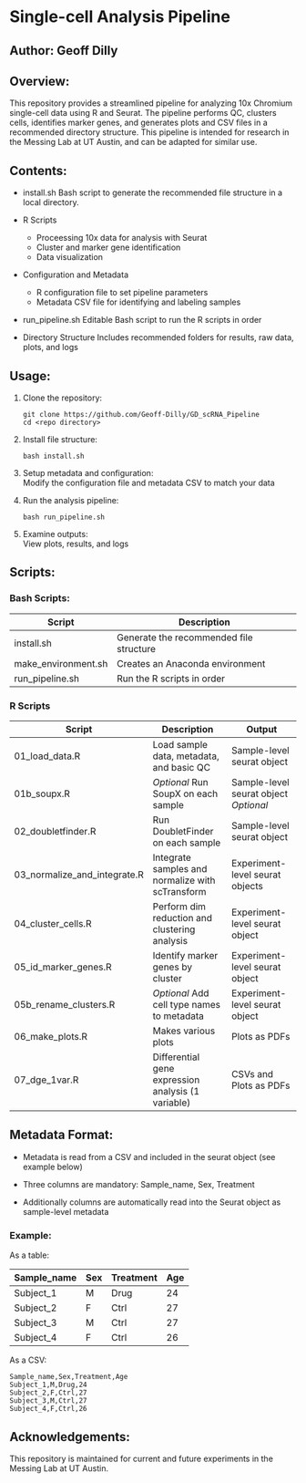 # Single-cell Analysis Pipeline 

## Author: Geoff Dilly

## Overview:

This repository provides a streamlined pipeline for analyzing 10x Chromium single-cell data using R and Seurat. The pipeline performs QC, clusters cells, identifies marker genes, and generates plots and CSV files in a recommended directory structure. This pipeline is intended for research in the Messing Lab at UT Austin, and can be adapted for similar use. 

## Contents:

- install.sh
	Bash script to generate the recommended file structure in a local directory. 

- R Scripts
	- Proceessing 10x data for analysis with Seurat
	- Cluster and marker gene identification  
	- Data visualization

- Configuration and Metadata
	- R configuration file to set pipeline parameters
	- Metadata CSV file for identifying and labeling samples

- run_pipeline.sh
	Editable Bash script to run the R scripts in order

- Directory Structure
	Includes recommended folders for results, raw data, plots, and logs

## Usage:
1. Clone the repository:

    ```shell
    git clone https://github.com/Geoff-Dilly/GD_scRNA_Pipeline
    cd <repo directory>
    ```

2. Install file structure:

    ```shell
    bash install.sh
    ```

3. Setup metadata and configuration:  
   Modify the configuration file and metadata CSV to match your data

4. Run the analysis pipeline:

    ```shell
    bash run_pipeline.sh
    ```

5. Examine outputs:  
   View plots, results, and logs

## Scripts:

### Bash Scripts:
| Script | Description |
|---|---|
| install.sh | Generate the recommended file structure | 
| make_environment.sh | Creates an Anaconda environment | 
| run_pipeline.sh | Run the R scripts in order | 

### R Scripts
| Script | Description | Output |
|---|---|---|
| 01_load_data.R | Load sample data, metadata, and basic QC | Sample-level seurat object |
| 01b_soupx.R | *Optional* Run SoupX on each sample | Sample-level seurat object *Optional*|
| 02_doubletfinder.R | Run DoubletFinder on each sample | Sample-level seurat object |
| 03_normalize_and_integrate.R | Integrate samples and normalize with scTransform | Experiment-level seurat objects |
| 04_cluster_cells.R | Perform dim reduction and clustering analysis | Experiment-level seurat object |
| 05_id_marker_genes.R | Identify marker genes by cluster | Experiment-level seurat object |
| 05b_rename_clusters.R | *Optional* Add cell type names to metadata | Experiment-level seurat object |
| 06_make_plots.R | Makes various plots | Plots as PDFs |
| 07_dge_1var.R | Differential gene expression analysis (1 variable) | CSVs and Plots as PDFs |


## Metadata Format:

- Metadata is read from a CSV and included in the seurat object (see example below)

- Three columns are mandatory: Sample_name, Sex, Treatment

- Additionally columns are automatically read into the Seurat object as sample-level metadata

### Example:

As a table:

| Sample_name | Sex | Treatment | Age |
|---|---|---|---|
| Subject_1 | M | Drug | 24 |
| Subject_2 | F | Ctrl | 27 |
| Subject_3 | M | Ctrl | 27 |
| Subject_4 | F | Ctrl | 26 |

As a CSV:
    
```
Sample_name,Sex,Treatment,Age
Subject_1,M,Drug,24
Subject_2,F,Ctrl,27
Subject_3,M,Ctrl,27
Subject_4,F,Ctrl,26
```

## Acknowledgements:
This repository is maintained for current and future experiments in the Messing Lab at UT Austin. 